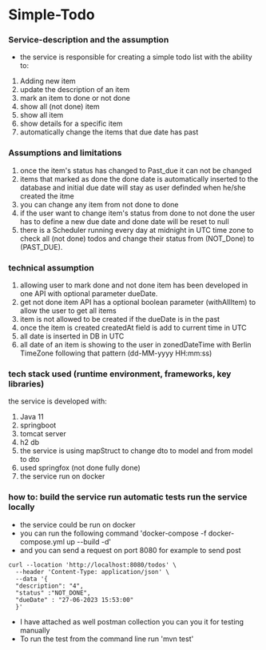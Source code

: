 # Simple-Todo
 
### Service-description and the assumption
- the service is responsible for creating a simple todo list with the ability to:
1. Adding new item
2. update the description of an item
3. mark an item to done or not done
4. show all (not done) item
5. show all item
5. show details for a specific item
6. automatically change the items that due date has past

### Assumptions and limitations
1. once the item's status has changed to Past_due it can not be changed
2. items that marked as done the done date is automatically inserted to the database and initial due date will stay as user definded when he/she created the itme
3. you can change any item from not done to done
4. if the user want to change item's status from done  to not done the user has to define a new due date and done date will be reset to null
5. there is a Scheduler running every day at midnight in UTC time zone to check all (not done) todos and change their status from (NOT_Done) to (PAST_DUE).

### technical assumption
1. allowing user to mark done and not done item has been developed in one API with optional parameter dueDate.
2. get not done item API has a optional boolean parameter (withAllItem) to allow the user to get all items
3. item is not allowed to be created if the dueDate is in the past
4. once the item is created createdAt field is add to current time in UTC 
5. all date is inserted in DB in UTC 
6. all date of an item is showing to the user in zonedDateTime with Berlin TimeZone following that pattern (dd-MM-yyyy HH:mm:ss)


### tech stack used (runtime environment, frameworks, key libraries)
the service is developed with:
1. Java 11
2. springboot
3. tomcat server
4. h2 db
5. the service is using mapStruct to change dto to model and from model to dto
6. used springfox (not done fully done)
7. the service run on docker

### how to: build the service run automatic tests run the service locally
- the service could be run on docker 
- you can run the following command  'docker-compose -f docker-compose.yml up --build -d'
- and you can send a request on port 8080 for example to send post 
``` 
curl --location 'http://localhost:8080/todos' \
  --header 'Content-Type: application/json' \
  --data '{
  "description": "4",
  "status" :"NOT_DONE",
  "dueDate" : "27-06-2023 15:53:00"
  }'
```

- I have attached as well postman collection you can you it for testing manually
- To run the test from the command line run 'mvn test'

